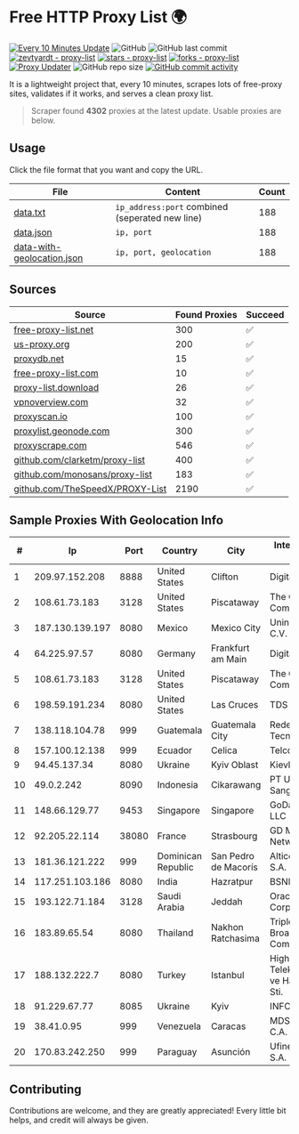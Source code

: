 
# Free HTTP Proxy List 🌍

[![Every 10 Minutes Update](https://github.com/mertguvencli/http-proxy-list/actions/workflows/main.yml/badge.svg?branch=main)](https://github.com/mertguvencli/http-proxy-list/actions/workflows/main.yml)
![GitHub](https://img.shields.io/github/license/mertguvencli/http-proxy-list)
![GitHub last commit](https://img.shields.io/github/last-commit/mertguvencli/http-proxy-list)
[![zevtyardt - proxy-list](https://img.shields.io/static/v1?label=zevtyardt&message=proxy-list&color=blue&logo=github)](https://github.com/zevtyardt/proxy-list "Go to GitHub repo")
[![stars - proxy-list](https://img.shields.io/github/stars/zevtyardt/proxy-list?style=social)](https://github.com/zevtyardt/proxy-list)
[![forks - proxy-list](https://img.shields.io/github/forks/zevtyardt/proxy-list?style=social)](https://github.com/zevtyardt/proxy-list)
[![Proxy Updater](https://github.com/zevtyardt/proxy-list/workflows/Proxy%20Updater/badge.svg)](https://github.com/zevtyardt/proxy-list/actions?query=workflow:"Proxy+Updater")
![GitHub repo size](https://img.shields.io/github/repo-size/zevtyardt/proxy-list)
[![GitHub commit activity](https://img.shields.io/github/commit-activity/m/zevtyardt/proxy-list?logo=commits)](https://github.com/zevtyardt/proxy-list/commits/main)

It is a lightweight project that, every 10 minutes, scrapes lots of free-proxy sites, validates if it works, and serves a clean proxy list.

> Scraper found **4302** proxies at the latest update. Usable proxies are below.

## Usage

Click the file format that you want and copy the URL.

|File|Content|Count|
|----|-------|-----|
|[data.txt](https://raw.githubusercontent.com/mertguvencli/http-proxy-list/main/proxy-list/data.txt)|`ip_address:port` combined (seperated new line)|188|
|[data.json](https://raw.githubusercontent.com/mertguvencli/http-proxy-list/main/proxy-list/data.json)|`ip, port`|188|
|[data-with-geolocation.json](https://raw.githubusercontent.com/mertguvencli/http-proxy-list/main/proxy-list/data-with-geolocation.json)|`ip, port, geolocation`|188|

## Sources

|Source|Found Proxies|Succeed|
|------|-------------|-------|
|[free-proxy-list.net](https://free-proxy-list.net)|300|✅|
|[us-proxy.org](https://www.us-proxy.org)|200|✅|
|[proxydb.net](http://proxydb.net)|15|✅|
|[free-proxy-list.com](https://free-proxy-list.com/?page=&port=&type%5B%5D=http&type%5B%5D=https&up_time=0&search=Search)|10|✅|
|[proxy-list.download](https://www.proxy-list.download/HTTP)|26|✅|
|[vpnoverview.com](https://vpnoverview.com/privacy/anonymous-browsing/free-proxy-servers)|32|✅|
|[proxyscan.io](https://www.proxyscan.io)|100|✅|
|[proxylist.geonode.com](https://proxylist.geonode.com/api/proxy-list?limit=300&page=1&sort_by=lastChecked&sort_type=desc&protocols=http,https)|300|✅|
|[proxyscrape.com](https://api.proxyscrape.com/v2/?request=displayproxies&protocol=http&timeout=10000&country=all&ssl=all&anonymity=all)|546|✅|
|[github.com/clarketm/proxy-list](https://raw.githubusercontent.com/clarketm/proxy-list/master/proxy-list-raw.txt)|400|✅|
|[github.com/monosans/proxy-list](https://raw.githubusercontent.com/monosans/proxy-list/main/proxies/http.txt)|183|✅|
|[github.com/TheSpeedX/PROXY-List](https://raw.githubusercontent.com/TheSpeedX/PROXY-List/master/http.txt)|2190|✅|


## Sample Proxies With Geolocation Info

|#|Ip|Port|Country|City|Internet Service Provider|
|-|--|----|-------|----|-------------------------|
|1|209.97.152.208|8888|United States|Clifton|DigitalOcean, LLC|
|2|108.61.73.183|3128|United States|Piscataway|The Constant Company|
|3|187.130.139.197|8080|Mexico|Mexico City|Uninet S.A. de C.V.|
|4|64.225.97.57|8080|Germany|Frankfurt am Main|DigitalOcean, LLC|
|5|108.61.73.183|3128|United States|Piscataway|The Constant Company|
|6|198.59.191.234|8080|United States|Las Cruces|TDS TELECOM|
|7|138.118.104.78|999|Guatemala|Guatemala City|Redes Y Tecnologia S.A.|
|8|157.100.12.138|999|Ecuador|Celica|Telconet S.A|
|9|94.45.137.34|8080|Ukraine|Kyiv Oblast|Kievline LLC|
|10|49.0.2.242|8090|Indonesia|Cikarawang|PT Usaha Adi Sanggoro|
|11|148.66.129.77|9453|Singapore|Singapore|GoDaddy.com, LLC|
|12|92.205.22.114|38080|France|Strasbourg|GD MASS Network|
|13|181.36.121.222|999|Dominican Republic|San Pedro de Macorís|Altice Dominicana S.A.|
|14|117.251.103.186|8080|India|Hazratpur|BSNL Internet|
|15|193.122.71.184|3128|Saudi Arabia|Jeddah|Oracle Corporation|
|16|183.89.65.54|8080|Thailand|Nakhon Ratchasima|Triple T Broadband Public Company Limited|
|17|188.132.222.7|8080|Turkey|Istanbul|High Speed Telekomunikasyon ve Hab. Hiz. Ltd. Sti.|
|18|91.229.67.77|8085|Ukraine|Kyiv|INFOAURA-MNT|
|19|38.41.0.95|999|Venezuela|Caracas|MDS TELECOM C.A.|
|20|170.83.242.250|999|Paraguay|Asunción|Ufinet Panama S.A.|



## Contributing

Contributions are welcome, and they are greatly appreciated! Every
little bit helps, and credit will always be given.

